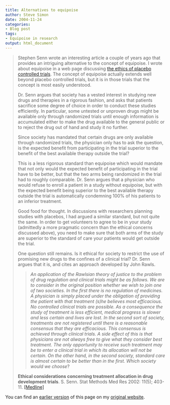 ```yaml
---
title: Alternatives to equipoise
author: Steve Simon
date: 2004-11-24
categories:
- Blog post
tags:
- Equipoise in research
output: html_document
---
```

> Stephen Senn wrote an interesting article a couple of years ago that
> provides an intriguing alternative to the concept of equipoise. I
> wrote about equipoise in a web page discussing [the ethics of placebo
> controlled trials](../plan/placebo.asp). The concept of equipoise
> actually extends well beyond placebo controlled trials, but it is in
> those trials that the concept is most easily understood.
>
> Dr. Senn argues that society has a vested interest in studying new
> drugs and therapies in a rigorous fashion, and asks that patients
> sacrifice some degree of choice in order to conduct these studies
> efficiently. In particular, some untested or unproven drugs might be
> available only through randomized trials until enough information is
> accumulated either to make the drug available to the general public or
> to reject the drug out of hand and study it no further.
>
> Since society has mandated that certain drugs are only available
> through randomized trials, the physician only has to ask the question,
> is the expected benefit from participating in the trial superior to
> the benefit of the best available therapy outside the trial?
>
> This is a less rigorous standard than equipoise which would mandate
> that not only would the expected benefit of participating in the trial
> have to be better, but that the two arms being randomized in the trial
> had to roughly comparable. Dr. Senn argues that a physician who would
> refuse to enroll a patient in a study without equipoise, but with the
> expected benefit being superior to the best available therapy outside
> the trial is automatically condemning 100% of his patients to an
> inferior treatment.
>
> Good food for thought. In discussions with researchers planning
> studies with placebos, I had argued a similar standard, but not quite
> the same. In order to get volunteers to agree to be in your study
> (admittedly a more pragmatic concern than the ethical concerns
> discussed above), you need to make sure that both arms of the study
> are superior to the standard of care your patients would get outside
> the trial.
>
> One question still remains. Is it ethical for society to restrict the
> use of promising new drugs to the confines of a clinical trial? Dr.
> Senn argues that it is, and cites an approach developed by John Rawls.
>
> > *An application of the Rawlsian theory of justice to the problem of
> > drug regulation and clinical trials might be as follows. We are to
> > consider in the original position whether we wish to join one of two
> > societies. In the first there is no regulation of medicines. A
> > physician is simply placed under the obligation of providing the
> > patient with that treatment (s)he believes most efficacious. No
> > controlled clinical trials are possible. As a consequence the study
> > of treatment is less efficient, medical progress is slower and less
> > certain and lives are lost. In the second sort of society,
> > treatments are not registered until there is a reasonable consensus
> > that they are efficacious. This consensus is achieved through
> > clinical trials. A side effect of this is that physicians are not
> > always free to give what they consider best treatment. The only
> > opportunity to receive such treatment may be to enter a clinical
> > trial in which its allocation will not be certain. On the other
> > hand, in the second society, standard care is almost certain to be
> > better than in the first. Which society would we choose*?
>
> **Ethical considerations concerning treatment allocation in drug
> development trials**. S. Senn. Stat Methods Med Res 2002: 11(5);
> 403-11.
> [\[Medline\]](http://www.ncbi.nlm.nih.gov/entrez/query.fcgi?cmd=retrieve&db=pubmed&list_uids=12357586&dopt=Abstract)

You can find an [earlier version](http://www.pmean.com/04/EquipoiseAlternatives.html) of this page on my [original website](http://www.pmean.com/original_site.html).
